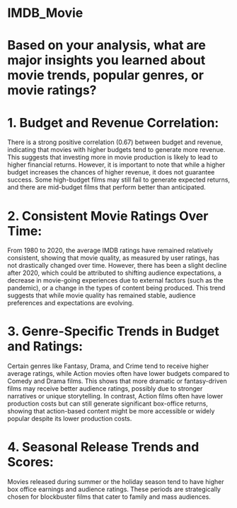 # IMDB_Movie

# Based on your analysis, what are major insights you learned about movie trends, popular genres, or movie ratings?
# 1. Budget and Revenue Correlation:
There is a strong positive correlation (0.67) between budget and revenue, indicating that movies with higher budgets tend to generate more revenue. This suggests that investing more in movie production is likely to lead to higher financial returns. However, it is important to note that while a higher budget increases the chances of higher revenue, it does not guarantee success. Some high-budget films may still fail to generate expected returns, and there are mid-budget films that perform better than anticipated.

# 2. Consistent Movie Ratings Over Time:
From 1980 to 2020, the average IMDB ratings have remained relatively consistent, showing that movie quality, as measured by user ratings, has not drastically changed over time. However, there has been a slight decline after 2020, which could be attributed to shifting audience expectations, a decrease in movie-going experiences due to external factors (such as the pandemic), or a change in the types of content being produced. This trend suggests that while movie quality has remained stable, audience preferences and expectations are evolving.

# 3. Genre-Specific Trends in Budget and Ratings:
Certain genres like Fantasy, Drama, and Crime tend to receive higher average ratings, while Action movies often have lower budgets compared to Comedy and Drama films. This shows that more dramatic or fantasy-driven films may receive better audience ratings, possibly due to stronger narratives or unique storytelling. In contrast, Action films often have lower production costs but can still generate significant box-office returns, showing that action-based content might be more accessible or widely popular despite its lower production costs.

# 4. Seasonal Release Trends and Scores: 
Movies released during summer or the holiday season tend to have higher box office earnings and audience ratings. These periods are strategically chosen for blockbuster films that cater to family and mass audiences.
